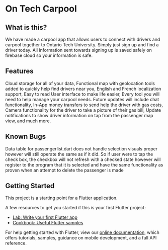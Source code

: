 # On Tech Carpool

## What is this?

We have made a carpool app that allows users to connect with drivers and carpool together to Ontario Tech University. Simply just sign up and find a driver today. All information sent towards signing up is saved safely on firebase cloud so your information is safe. 

## Features

Cloud storage for all of your data, Functional map with geolocation tools added to quickly help find drivers near you, English and French localization support, Easy to read User interface to make life easier, Every tool you will need to help manage your carpool needs. Future updates will include chat functionality, In-App money transfers to send help the driver with gas costs, Camera functionailty for the driver to take a picture of their gas bill, Update notifications to show driver information on tap from the passenger map view, and much more.

## Known Bugs

Data table for passengerlist.dart does not handle selection visuals proper however will still operate the same as if it did. So if user were to tap the check box, the checkbox will not refresh with a checked state however will register to the program that it is selected and have the same functionality as proven when an attempt to delete the passenger is made


## Getting Started

This project is a starting point for a Flutter application.

A few resources to get you started if this is your first Flutter project:

- [Lab: Write your first Flutter app](https://flutter.dev/docs/get-started/codelab)
- [Cookbook: Useful Flutter samples](https://flutter.dev/docs/cookbook)

For help getting started with Flutter, view our
[online documentation](https://flutter.dev/docs), which offers tutorials,
samples, guidance on mobile development, and a full API reference.
